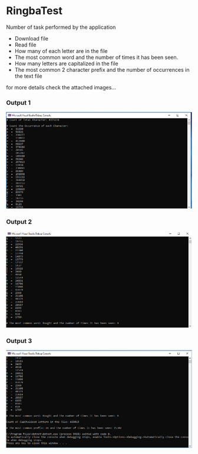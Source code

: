 # RingbaTest

Number of task performed by the application

* Download file
* Read file
* How many of each letter are in the file
* The most common word and the number of times it has been seen.
* How many letters are capitalized in the file
* The most common 2 character prefix and the number of occurrences in the text file

for more details check the attached images...

### Output 1

![Output 1](https://github.com/utkarshdubeyfsd/RingbaTest/blob/master/Output-1.PNG)

### Output 2

![Output 2](https://github.com/utkarshdubeyfsd/RingbaTest/blob/master/Output-2.PNG)

### Output 3

![Output 3](https://github.com/utkarshdubeyfsd/RingbaTest/blob/master/Output-3.PNG)
